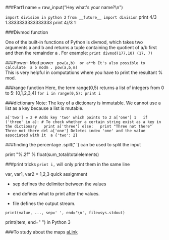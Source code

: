 ###Part1
name = raw_input("Hey what's your name?\n")



`import division in python 2`
`from __future__ import division`
print 4/3
1.3333333333333333 
print 4//3
1


###Divmod function


One of the built-in functions of Python is divmod, which takes two arguments 
a
 and 
b
 and returns a tuple containing the quotient of 
a/b
 first and then the remainder 
a
.
For example:
`print divmod(177,10)
(17, 7)`



###Power- Mod power
`
pow(a,b) 
or
a**b
It's also possible to calculate 
a
b
modm
.
pow(a,b,m)`  
This is very helpful in computations where you have to print the resultant % mod.


###range function
Here, the term range(0,5) returns a list of integers from 0 to 5: [0,1,2,3,4]
`for i in range(0,5):
    print i`
    
###dictionary 
Note: The key of a dictionary is immutable. We cannot use a list as a key because a list is mutable.

`a['two'] = 2 # Adds key 'two' which points to 2
a['one']
1  
if ('three' in a):
      # To check whether a certain string exist as a key in the dictionary  
print a['three']
else:  
    print "Three not there"
Three not there
del a['one']
Deletes index 'one' and the value associated with it  a
{'two': 2}`

###finding the percentage
.spilt(' ') can be used to split the input

print "%.2f" % float(sum_total/totalelements)


###print tricks
`print i,`
will only print them in the same line

var, var1, var2 = 1,2,3
quick assignment

*  sep defines the delimiter between the values

-  end defines what to print after the values. 

-  file defines the output stream.

`print(value, ..., sep=' ', end='\n', file=sys.stdout)`

print(item, end=" ") in Python 3

###To study about the maps 
[aLink](http://www.python-course.eu/lambda.php)


